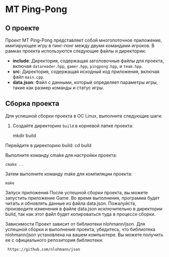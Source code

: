 # MT Ping-Pong

## О проекте

Проект MT Ping-Pong представляет собой многопоточное приложение, имитирующее игру в пинг-понг между двумя командами игроков. В рамках проекта используются следующие файлы и директории:

- **include**: Директория, содержащая заголовочные файлы для проекта, включая `datareader.hpp`, `gamer.hpp`, `pingpong.hpp`, и `team.hpp`.
- **src**: Директория, содержащая исходный код приложения, включая файл `main.cpp`.
- **data.json**: Файл с данными, который определяет параметры игры, такие как размер команды и статус игры.



## Сборка проекта

Для успешной сборки проекта в ОС Linux, выполните следующие шаги:

1. Создайте директорию `build` в корневой папке проекта:

    mkdir build

Перейдите в директорию build:
    cd build

Выполните команду cmake для настройки проекта:

    cmake ..

Затем выполните команду make для компиляции проекта:

    make

Запуск приложения
После успешной сборки проекта, вы можете запустить приложение Game. Во время выполнения, программа будет читать и обновлять данные из файла data.json. Пожалуйста, производите изменения в файле data.json исключительно в директории build, так как этот файл будет копироваться туда в процессе сборки.

Зависимости
Проект зависит от библиотеки nlohmann/json. Для успешной сборки и выполнения проекта, убедитесь, что библиотека nlohmann/json установлена на вашем компьютере. Вы можете получить ее с официального репозитория библиотеки:

     https://github.com/nlohmann/json
